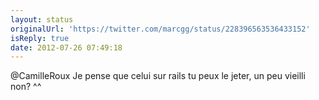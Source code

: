 ```yaml
---
layout: status
originalUrl: 'https://twitter.com/marcgg/status/228396563536433152'
isReply: true
date: 2012-07-26 07:49:18
---
```


@CamilleRoux Je pense que celui sur rails tu peux le jeter, un peu vieilli non? ^^
